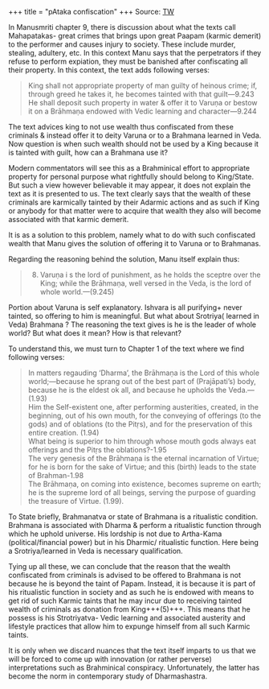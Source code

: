 +++
title = "pAtaka confiscation"
+++
Source: [TW](https://threadreaderapp.com/thread/1741872288801452328.html)

In Manusmriti chapter 9, there is discussion about what the texts call Mahapatakas- great crimes that brings upon great Paapam (karmic demerit) to the performer and causes injury to society. These include murder, stealing, adultery, etc. In this context Manu says that the perpetrators if they refuse to perform expiation, they must be banished after confiscating all their property.  In this context, the text adds following verses:

> King shall not appropriate property of man guilty of heinous crime; if, through greed he takes it, he becomes tainted with that guilt—9.243   
> He shall deposit such property in water & offer it to Varuṇa or bestow it on a Brāhmaṇa endowed with Vedic learning and character—9.244

The text advices king to not use wealth thus confiscated from these criminals & instead offer it to deity Varuna or to a Brahmana learned in Veda. Now question is when such wealth should not be used by a King because it is tainted with guilt, how can a Brahmana use it?

Modern commentators will see this as a Brahminical effort to appropriate property for personal purpose what rightfully should belong to King/State. But such a view however believable it may appear, it does not explain the text as it is presented to us. The text clearly says that the wealth of these criminals are karmically tainted by their Adarmic actions and as such if King or anybody for that matter were to acquire that wealth they also will become associated with that karmic demerit.

It is as a solution to this problem, namely what to do with such confiscated wealth that Manu gives the solution of offering it to Varuna or to Brahmanas.

Regarding the reasoning behind the solution, Manu itself explain thus:

> 8. Varuṇa i s the lord of punishment, as he holds the sceptre over the King; while the Brāhmaṇa, well versed in the Veda, is the lord of whole world.—(9.245)

Portion about Varuna is self explanatory. Ishvara is all purifying+ never tainted, so offering to him is meaningful. But what about Srotriya( learned in Veda) Brahmana ? The reasoning the text gives is he is the leader of whole world? But what does it mean? How is that relevant?

To understand this, we must turn to Chapter 1 of the text where we find following verses:

> In matters regauding ‘Dharma’, the Brāhmaṇa is the Lord of this whole world;—because he sprang out of the best part of (Prajāpati’s) body, because he is the eldest ok all, and because he upholds the Veda.—(1.93)  
> Him the Self-existent one, after performing austerities, created, in the beginning, out of his own mouth, for the conveying of offerings (to the gods) and of oblations (to the Pitṛs), and for the preservation of this entire creation. (1.94)  
> What being is superior to him through whose mouth gods always eat offerings and the Pitṛs the oblations?-1.95  
> The very genesis of the Brāhmaṇa is the eternal incarnation of Virtue; for he is born for the sake of Virtue; and this (birth) leads to the state of Brahman-1.98  
> The Brāhmaṇa, on coming into existence, becomes supreme on earth; he is the supreme lord of all beings, serving the purpose of guarding the treasure of Virtue. (1.99).

To State briefly, Brahmanatva or state of Brahmana is a ritualistic condition. Brahmana is associated with Dharma & perform a ritualistic function through which he uphold universe. His lordship is not due to Artha-Kama (political/financial power) but in his Dharmic/ ritualistic function. Here being a Srotriya/learned in Veda is necessary qualification.

Tying up all these, we can conclude that the reason that the wealth confiscated from criminals is advised to be offered to Brahmana is not because he is beyond the taint of Papam. Instead, it is because it is part of his ritualistic function in society and as such he is endowed with means to get rid of such Karmic taints that he may incur due to receiving tainted wealth of criminals as donation from King+++(5)+++. This means that he possess is his Strotriyatva- Vedic learning and associated austerity and lifestyle practices that allow him to expunge himself from all such Karmic taints. 

It is only when we discard nuances that the text itself imparts to us that we will be forced to come up with innovation (or rather perverse) interpretations such as Brahminical conspiracy. Unfortunately, the latter has become the norm in contemporary study of Dharmashastra. 
